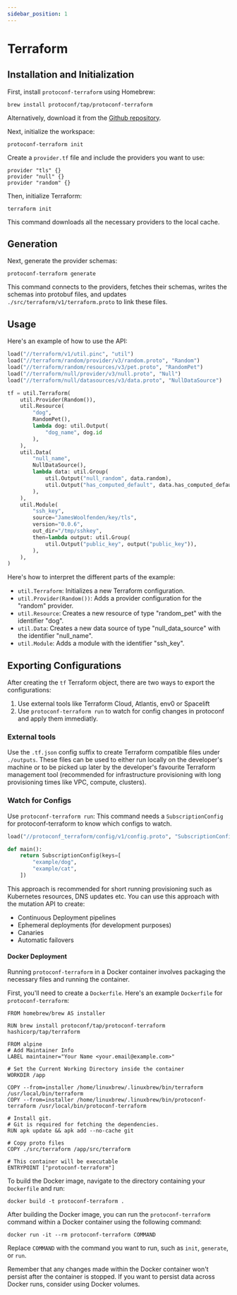 ```yaml
---
sidebar_position: 1
---
```


# Terraform

## Installation and Initialization

First, install `protoconf-terraform` using Homebrew:

```shell
brew install protoconf/tap/protoconf-terraform
```

Alternatively, download it from the [Github repository](https://github.com/protoconf/protoconf-terraform).

Next, initialize the workspace:

```shell
protoconf-terraform init
```

Create a `provider.tf` file and include the providers you want to use:

```shell
provider "tls" {}
provider "null" {}
provider "random" {}
```

Then, initialize Terraform:

```shell
terraform init
```

This command downloads all the necessary providers to the local cache.

## Generation

Next, generate the provider schemas:

```shell
protoconf-terraform generate
```

This command connects to the providers, fetches their schemas, writes the schemas into protobuf files, and updates `./src/terraform/v1/terraform.proto` to link these files.

## Usage

Here's an example of how to use the API:

```python
load("//terraform/v1/util.pinc", "util")
load("//terraform/random/provider/v3/random.proto", "Random")
load("//terraform/random/resources/v3/pet.proto", "RandomPet")
load("//terraform/null/provider/v3/null.proto", "Null")
load("//terraform/null/datasources/v3/data.proto", "NullDataSource")

tf = util.Terraform(
    util.Provider(Random()),
    util.Resource(
        "dog",
        RandomPet(),
        lambda dog: util.Output(
            "dog_name", dog.id
        ),
    ),
    util.Data(
        "null_name",
        NullDataSource(),
        lambda data: util.Group(
            util.Output("null_random", data.random),
            util.Output("has_computed_default", data.has_computed_default),
        ),
    ),
    util.Module(
        "ssh_key",
        source="JamesWoolfenden/key/tls",
        version="0.0.6",
        out_dir="/tmp/sshkey",
        then=lambda output: util.Group(
            util.Output("public_key", output("public_key")),
        ),
    ),
)
```

Here's how to interpret the different parts of the example:

- `util.Terraform`: Initializes a new Terraform configuration.
- `util.Provider(Random())`: Adds a provider configuration for the "random" provider.
- `util.Resource`: Creates a new resource of type "random_pet" with the identifier "dog".
- `util.Data`: Creates a new data source of type "null_data_source" with the identifier "null_name".
- `util.Module`: Adds a module with the identifier "ssh_key".

## Exporting Configurations

After creating the `tf` Terraform object, there are two ways to export the configurations:

1. Use external tools like Terraform Cloud, Atlantis, env0 or Spacelift
1. Use `protoconf-terraform run` to watch for config changes in protoconf and apply them immediatly.

### External tools

Use the `.tf.json` config suffix to create Terraform compatible files under `./outputs`. These files can be used to either run locally on the developer's machine or to be picked up later by the developer's favourite Terraform management tool (recommended for infrastructure provisioning with long provisioning times like VPC, compute, clusters).

### Watch for Configs

Use `protoconf-terraform run`: This command needs a `SubscriptionConfig` for protoconf-terraform to know which configs to watch.

```python
load("//protoconf_terraform/config/v1/config.proto", "SubscriptionConfig")

def main():
    return SubscriptionConfig(keys=[
        "example/dog",
        "example/cat",
    ])
```

This approach is recommended for short running provisioning such as Kubernetes resources, DNS updates etc. You can use this approach with the mutation API to create:

- Continuous Deployment pipelines
- Ephemeral deployments (for development purposes)
- Canaries
- Automatic failovers

#### Docker Deployment

Running `protoconf-terraform` in a Docker container involves packaging the necessary files and running the container.

First, you'll need to create a `Dockerfile`. Here's an example `Dockerfile` for `protoconf-terraform`:

```docker
FROM homebrew/brew AS installer

RUN brew install protoconf/tap/protoconf-terraform hashicorp/tap/terraform

FROM alpine
# Add Maintainer Info
LABEL maintainer="Your Name <your.email@example.com>"

# Set the Current Working Directory inside the container
WORKDIR /app

COPY --from=installer /home/linuxbrew/.linuxbrew/bin/terraform /usr/local/bin/terraform
COPY --from=installer /home/linuxbrew/.linuxbrew/bin/protoconf-terraform /usr/local/bin/protoconf-terraform

# Install git.
# Git is required for fetching the dependencies.
RUN apk update && apk add --no-cache git

# Copy proto files
COPY ./src/terraform /app/src/terraform

# This container will be executable
ENTRYPOINT ["protoconf-terraform"]
```

To build the Docker image, navigate to the directory containing your `Dockerfile` and run:

```shell
docker build -t protoconf-terraform .
```

After building the Docker image, you can run the `protoconf-terraform` command within a Docker container using the following command:

```shell
docker run -it --rm protoconf-terraform COMMAND
```

Replace `COMMAND` with the command you want to run, such as `init`, `generate`, or `run`.

Remember that any changes made within the Docker container won't persist after the container is stopped. If you want to persist data across Docker runs, consider using Docker volumes.
